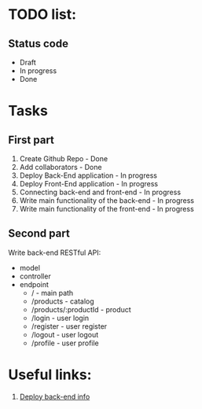 # TODO list:
## Status code
- Draft
- In progress
- Done

# Tasks
## First part
1. Create Github Repo - Done
2. Add collaborators - Done
3. Deploy Back-End application - In progress
4. Deploy Front-End application - In progress
5. Connecting back-end and front-end - In progress
6. Write main functionality of the back-end - In progress
7. Write main functionality of the front-end - In progress

## Second part
Write back-end RESTful API:
- model
- controller
- endpoint
  - /                     - main path
  - /products             - catalog
  - /products/:productId  - product
  - /login                - user login
  - /register             - user register
  - /logout               - user logout
  - /profile              - user profile
 





# Useful links: 
1. [Deploy back-end info](https://masteringbackend.com/posts/how-to-deploy-your-node-js-backend-project-to-vercel-a-step-by-step-guide)
